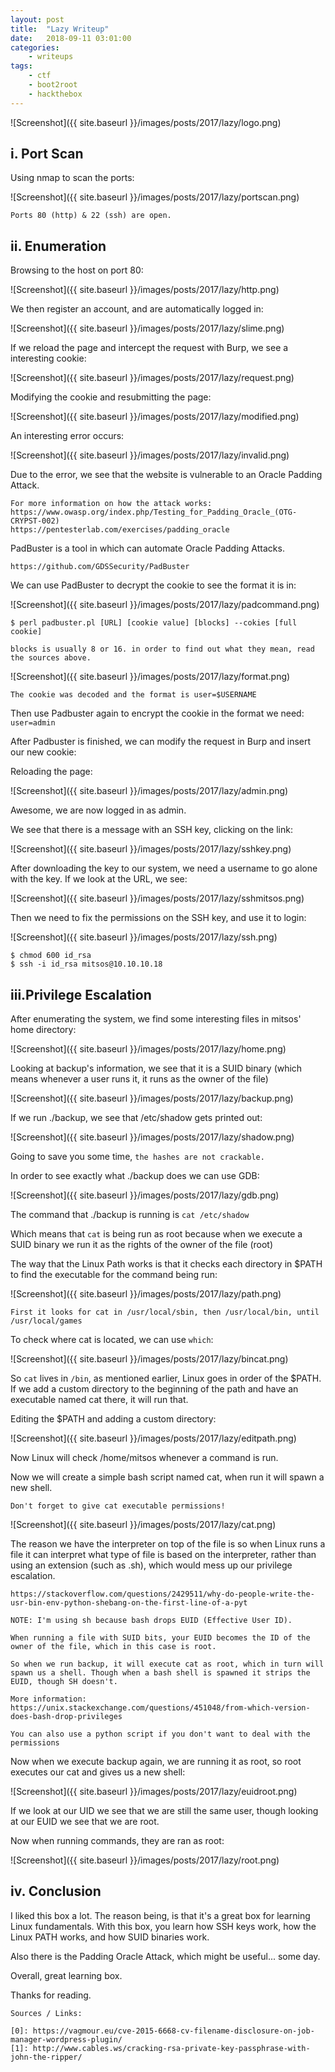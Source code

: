 ```yaml
---
layout: post
title:	"Lazy Writeup"
date:	2018-09-11 03:01:00
categories:
    - writeups
tags:
    - ctf
    - boot2root
    - hackthebox
---
```

<head>
	<title> Lazy Writeup | HackTheBox </title>
</head>

![Screenshot]({{ site.baseurl }}/images/posts/2017/lazy/logo.png)

## i. Port Scan

Using nmap to scan the ports:

![Screenshot]({{ site.baseurl }}/images/posts/2017/lazy/portscan.png)

`Ports 80 (http) & 22 (ssh) are open.`

## ii. Enumeration

Browsing to the host on port 80:

![Screenshot]({{ site.baseurl }}/images/posts/2017/lazy/http.png)

We then register an account, and are automatically logged in:

![Screenshot]({{ site.baseurl }}/images/posts/2017/lazy/slime.png)

If we reload the page and intercept the request with Burp, we see a interesting cookie:

![Screenshot]({{ site.baseurl }}/images/posts/2017/lazy/request.png)

Modifying the cookie and resubmitting the page:

![Screenshot]({{ site.baseurl }}/images/posts/2017/lazy/modified.png)

An interesting error occurs:

![Screenshot]({{ site.baseurl }}/images/posts/2017/lazy/invalid.png)

Due to the error, we see that the website is vulnerable to an Oracle Padding Attack.

~~~
For more information on how the attack works:
https://www.owasp.org/index.php/Testing_for_Padding_Oracle_(OTG-CRYPST-002)
https://pentesterlab.com/exercises/padding_oracle
~~~

PadBuster is a tool in which can automate Oracle Padding Attacks.

~~~
https://github.com/GDSSecurity/PadBuster
~~~

We can use PadBuster to decrypt the cookie to see the format it is in:

![Screenshot]({{ site.baseurl }}/images/posts/2017/lazy/padcommand.png)

~~~
$ perl padbuster.pl [URL] [cookie value] [blocks] --cokies [full cookie]

blocks is usually 8 or 16. in order to find out what they mean, read the sources above.
~~~

![Screenshot]({{ site.baseurl }}/images/posts/2017/lazy/format.png)

~~~
The cookie was decoded and the format is user=$USERNAME
~~~

Then use Padbuster again to encrypt the cookie in the format we need: `user=admin`



After Padbuster is finished, we can modify the request in Burp and insert our new cookie:


Reloading the page:

![Screenshot]({{ site.baseurl }}/images/posts/2017/lazy/admin.png)


Awesome, we are now logged in as admin. 

We see that there is a message with an SSH key, clicking on the link:

![Screenshot]({{ site.baseurl }}/images/posts/2017/lazy/sshkey.png)

After downloading the key to our system, we need a username to go alone with the key. If we look at the URL, we see:

![Screenshot]({{ site.baseurl }}/images/posts/2017/lazy/sshmitsos.png)

Then we need to fix the permissions on the SSH key, and use it to login:

![Screenshot]({{ site.baseurl }}/images/posts/2017/lazy/ssh.png)

~~~
$ chmod 600 id_rsa
$ ssh -i id_rsa mitsos@10.10.10.18
~~~

## iii.Privilege Escalation

After enumerating the system, we find some interesting files in mitsos' home directory:

![Screenshot]({{ site.baseurl }}/images/posts/2017/lazy/home.png)

Looking at backup's information, we see that it is a SUID binary (which means whenever a user runs it, it runs as the owner of the file)

![Screenshot]({{ site.baseurl }}/images/posts/2017/lazy/backup.png)

If we run ./backup, we see that /etc/shadow gets printed out:

![Screenshot]({{ site.baseurl }}/images/posts/2017/lazy/shadow.png)

Going to save you some time, `the hashes are not crackable.`

In order to see exactly what ./backup does we can use GDB:

![Screenshot]({{ site.baseurl }}/images/posts/2017/lazy/gdb.png)

The command that ./backup is running is `cat /etc/shadow`

Which means that `cat` is being run as root because when we execute a SUID binary we run it as the rights of the owner of the file (root)

The way that the Linux Path works is that it checks each directory in $PATH to find the executable for the command being run:

![Screenshot]({{ site.baseurl }}/images/posts/2017/lazy/path.png)

~~~
First it looks for cat in /usr/local/sbin, then /usr/local/bin, until /usr/local/games
~~~

To check where cat is located, we can use `which`:

![Screenshot]({{ site.baseurl }}/images/posts/2017/lazy/bincat.png)

So `cat` lives in `/bin`, as mentioned earlier, Linux goes in order of the $PATH. If we add a custom directory to the beginning of the path and have an executable named cat there, it will run that.

Editing the $PATH and adding a custom directory:

![Screenshot]({{ site.baseurl }}/images/posts/2017/lazy/editpath.png)

Now Linux will check /home/mitsos whenever a command is run.

Now we will create a simple bash script named cat,  when run it will spawn a new shell.

`Don't forget to give cat executable permissions!`

![Screenshot]({{ site.baseurl }}/images/posts/2017/lazy/cat.png)

The reason we have the interpreter on top of the file is so when Linux runs a file it can interpret what type of file is based on the interpreter, rather than using an extension (such as .sh), which would mess up our privilege escalation.

~~~
https://stackoverflow.com/questions/2429511/why-do-people-write-the-usr-bin-env-python-shebang-on-the-first-line-of-a-pyt
~~~

`NOTE: I'm using sh because bash drops EUID (Effective User ID).`

~~~
When running a file with SUID bits, your EUID becomes the ID of the owner of the file, which in this case is root.

So when we run backup, it will execute cat as root, which in turn will spawn us a shell. Though when a bash shell is spawned it strips the EUID, though SH doesn't.

More information:
https://unix.stackexchange.com/questions/451048/from-which-version-does-bash-drop-privileges
~~~

`You can also use a python script if you don't want to deal with the permissions`

Now when we execute backup again, we are running it as root, so root executes our cat and gives us a new shell:

![Screenshot]({{ site.baseurl }}/images/posts/2017/lazy/euidroot.png)

If we look at our UID we see that we are still the same user, though looking at our EUID we see that we are root.

Now when running commands, they are ran as root:

![Screenshot]({{ site.baseurl }}/images/posts/2017/lazy/root.png)

## iv. Conclusion

I liked this box a lot. The reason being, is that it's a great box for learning Linux fundamentals. With this box, you learn how SSH keys work, how the Linux PATH works, and how SUID binaries work.

Also there is the Padding Oracle Attack, which might be useful... some day.

Overall, great learning box.

Thanks for reading.









~~~
Sources / Links:

[0]: https://vagmour.eu/cve-2015-6668-cv-filename-disclosure-on-job-manager-wordpress-plugin/
[1]: http://www.cables.ws/cracking-rsa-private-key-passphrase-with-john-the-ripper/
~~~




